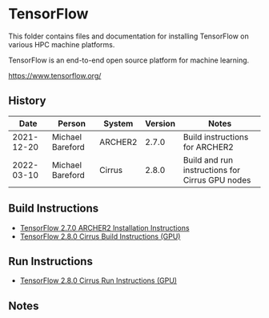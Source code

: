 TensorFlow
==========

This folder contains files and documentation for installing TensorFlow on various HPC machine platforms.

TensorFlow is an end-to-end open source platform for machine learning.

https://www.tensorflow.org/

History
-------

Date | Person | System | Version | Notes
---- | -------|--------|---------|------
2021-12-20 | Michael Bareford | ARCHER2 | 2.7.0 | Build instructions for ARCHER2
2022-03-10 | Michael Bareford | Cirrus | 2.8.0 | Build and run instructions for Cirrus GPU nodes

Build Instructions
------------------

* [TensorFlow 2.7.0 ARCHER2 Installation Instructions](build_tensorflow_2.7.0_archer2.md)
* [TensorFlow 2.8.0 Cirrus Build Instructions (GPU)](build_tensorflow_2.8.0_cirrus_gpu.md)

Run Instructions
------------------

* [TensorFlow 2.8.0 Cirrus Run Instructions (GPU)](run_tensorflow_2.8.0_cirrus_gpu.md)

Notes
-----

